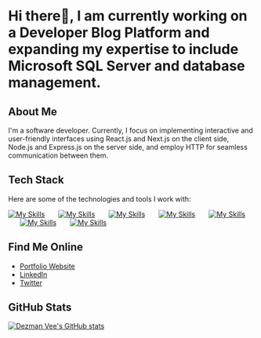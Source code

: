 # Hi there👋, I am currently working on a Developer Blog Platform and expanding my expertise to include Microsoft SQL Server and database management.

## About Me

I'm a software developer. Currently, I focus on implementing interactive and user-friendly interfaces using React.js and Next.js on the client side, Node.js and Express.js on the server side, and employ HTTP for seamless communication between them. 

## Tech Stack

Here are some of the technologies and tools I work with:

[![My Skills](https://skillicons.dev/icons?i=html,css)](https://skillicons.dev) &nbsp;&nbsp;&nbsp;&nbsp;&nbsp; 
[![My Skills](https://skillicons.dev/icons?i=js,ts)](https://skillicons.dev) &nbsp;&nbsp;&nbsp;&nbsp;&nbsp; 
[![My Skills](https://skillicons.dev/icons?i=react,next)](https://skillicons.dev) &nbsp;&nbsp;&nbsp;&nbsp;&nbsp; 
[![My Skills](https://skillicons.dev/icons?i=tailwind,scss)](https://skillicons.dev) &nbsp;&nbsp;&nbsp;&nbsp;&nbsp; 
[![My Skills](https://skillicons.dev/icons?i=materialui,redux)](https://skillicons.dev) &nbsp;&nbsp;&nbsp;&nbsp;&nbsp; 
[![My Skills](https://skillicons.dev/icons?i=nodejs,express)](https://skillicons.dev) &nbsp;&nbsp;&nbsp;&nbsp;&nbsp;
[![My Skills](https://skillicons.dev/icons?i=mongodb,sqlserver,git)](https://skillicons.dev)


## Find Me Online

- [Portfolio Website](https://dezmanvee.netlify.app/)
- [LinkedIn](https://www.linkedin.com/in/dezmanvee)
- [Twitter](https://twitter.com/dezmanvee)

## GitHub Stats

[![Dezman Vee's GitHub stats](https://github-readme-stats.vercel.app/api?username=dezmanvee&show_icons=true&theme=radical)](https://github.com/anuraghazra/github-readme-stats)

